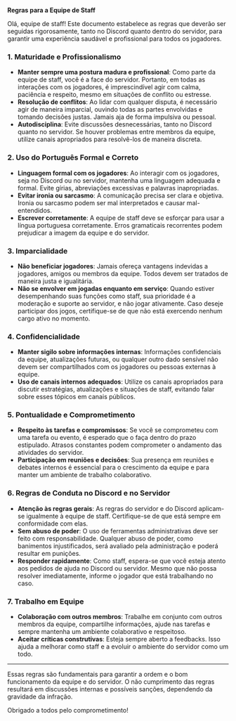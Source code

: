 
**Regras para a Equipe de Staff**

Olá, equipe de staff! Este documento estabelece as regras que deverão ser seguidas rigorosamente, tanto no Discord quanto dentro do servidor, para garantir uma experiência saudável e profissional para todos os jogadores.

### 1. **Maturidade e Profissionalismo**
- **Manter sempre uma postura madura e profissional**: Como parte da equipe de staff, você é a face do servidor. Portanto, em todas as interações com os jogadores, é imprescindível agir com calma, paciência e respeito, mesmo em situações de conflito ou estresse.
- **Resolução de conflitos**: Ao lidar com qualquer disputa, é necessário agir de maneira imparcial, ouvindo todas as partes envolvidas e tomando decisões justas. Jamais aja de forma impulsiva ou pessoal.
- **Autodisciplina**: Evite discussões desnecessárias, tanto no Discord quanto no servidor. Se houver problemas entre membros da equipe, utilize canais apropriados para resolvê-los de maneira discreta.

### 2. **Uso do Português Formal e Correto**
- **Linguagem formal com os jogadores**: Ao interagir com os jogadores, seja no Discord ou no servidor, mantenha uma linguagem adequada e formal. Evite gírias, abreviações excessivas e palavras inapropriadas.
- **Evitar ironia ou sarcasmo**: A comunicação precisa ser clara e objetiva. Ironia ou sarcasmo podem ser mal interpretados e causar mal-entendidos.
- **Escrever corretamente**: A equipe de staff deve se esforçar para usar a língua portuguesa corretamente. Erros gramaticais recorrentes podem prejudicar a imagem da equipe e do servidor.

### 3. **Imparcialidade**
- **Não beneficiar jogadores**: Jamais ofereça vantagens indevidas a jogadores, amigos ou membros da equipe. Todos devem ser tratados de maneira justa e igualitária.
- **Não se envolver em jogadas enquanto em serviço**: Quando estiver desempenhando suas funções como staff, sua prioridade é a moderação e suporte ao servidor, e não jogar ativamente. Caso deseje participar dos jogos, certifique-se de que não está exercendo nenhum cargo ativo no momento.

### 4. **Confidencialidade**
- **Manter sigilo sobre informações internas**: Informações confidenciais da equipe, atualizações futuras, ou qualquer outro dado sensível não devem ser compartilhados com os jogadores ou pessoas externas à equipe.
- **Uso de canais internos adequados**: Utilize os canais apropriados para discutir estratégias, atualizações e situações de staff, evitando falar sobre esses tópicos em canais públicos.

### 5. **Pontualidade e Comprometimento**
- **Respeito às tarefas e compromissos**: Se você se comprometeu com uma tarefa ou evento, é esperado que o faça dentro do prazo estipulado. Atrasos constantes podem comprometer o andamento das atividades do servidor.
- **Participação em reuniões e decisões**: Sua presença em reuniões e debates internos é essencial para o crescimento da equipe e para manter um ambiente de trabalho colaborativo.

### 6. **Regras de Conduta no Discord e no Servidor**
- **Atenção às regras gerais**: As regras do servidor e do Discord aplicam-se igualmente à equipe de staff. Certifique-se de que está sempre em conformidade com elas.
- **Sem abuso de poder**: O uso de ferramentas administrativas deve ser feito com responsabilidade. Qualquer abuso de poder, como banimentos injustificados, será avaliado pela administração e poderá resultar em punições.
- **Responder rapidamente**: Como staff, espera-se que você esteja atento aos pedidos de ajuda no Discord ou servidor. Mesmo que não possa resolver imediatamente, informe o jogador que está trabalhando no caso.

### 7. **Trabalho em Equipe**
- **Colaboração com outros membros**: Trabalhe em conjunto com outros membros da equipe, compartilhe informações, ajude nas tarefas e sempre mantenha um ambiente colaborativo e respeitoso.
- **Aceitar críticas construtivas**: Esteja sempre aberto a feedbacks. Isso ajuda a melhorar como staff e a evoluir o ambiente do servidor como um todo.

---

Essas regras são fundamentais para garantir a ordem e o bom funcionamento da equipe e do servidor. O não cumprimento das regras resultará em discussões internas e possíveis sanções, dependendo da gravidade da infração.

Obrigado a todos pelo comprometimento!
